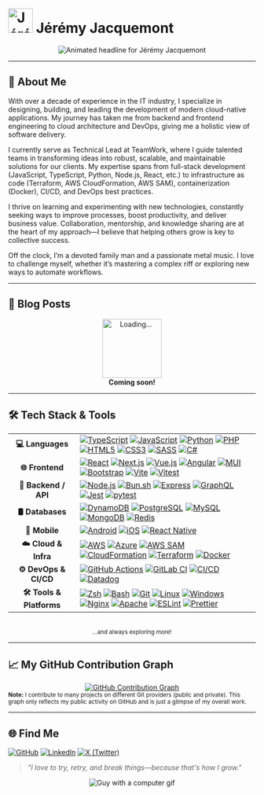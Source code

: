 # <img src="https://github.com/user-attachments/assets/36abb106-4c99-400d-9f2b-beeed3187eee" width="50" alt="Jérémy Jacquemont Avatar" /> Jérémy Jacquemont


<div align="center">
  <img src="https://readme-typing-svg.demolab.com?font=Fira+Code&weight=600&duration=3000&pause=1200&color=F7B93E&center=true&vCenter=true&width=850&lines=Cloud+%26+Software+Architect+%7C+Technical+Lead;ModernApps+Team+%40+TeamWork" alt="Animated headline for Jérémy Jacquemont" />
</div>

---

## 🚀 About Me

With over a decade of experience in the IT industry, I specialize in designing, building, and leading the development of modern cloud-native applications. My journey has taken me from backend and frontend engineering to cloud architecture and DevOps, giving me a holistic view of software delivery.

I currently serve as Technical Lead at TeamWork, where I guide talented teams in transforming ideas into robust, scalable, and maintainable solutions for our clients. My expertise spans from full-stack development (JavaScript, TypeScript, Python, Node.js, React, etc.) to infrastructure as code (Terraform, AWS CloudFormation, AWS SAM), containerization (Docker), CI/CD, and DevOps best practices.

I thrive on learning and experimenting with new technologies, constantly seeking ways to improve processes, boost productivity, and deliver business value. Collaboration, mentorship, and knowledge sharing are at the heart of my approach—I believe that helping others grow is key to collective success.

Off the clock, I’m a devoted family man and a passionate metal music. I love to challenge myself, whether it’s mastering a complex riff or exploring new ways to automate workflows.

---

## 📝 Blog Posts

<div align="center">
  <img src="https://media2.giphy.com/media/v1.Y2lkPTc5MGI3NjExZzhiZ2c2ZzVjdDdlNXB6YmJjcXQ4OXVvaThocDBkenpqaHNhbjRnciZlcD12MV9pbnRlcm5hbF9naWZfYnlfaWQmY3Q9Zw/Syx3ywM7EDpLqHLWTD/giphy.gif" width="120" alt="Loading..." />
  <br/>
  <b>Coming soon!</b>
</div>

---

## 🛠️ Tech Stack & Tools

<div align="center">

<table>
  <tr>
    <td align="center"><b>💻 Languages</b></td>
    <td>
      <a href="https://www.typescriptlang.org/" target="_blank"><img src="https://img.shields.io/badge/TypeScript-3178C6?style=for-the-badge&logo=typescript&logoColor=white" alt="TypeScript" /></a>
      <a href="https://developer.mozilla.org/docs/Web/JavaScript" target="_blank"><img src="https://img.shields.io/badge/JavaScript-F7DF1E?style=for-the-badge&logo=javascript&logoColor=black" alt="JavaScript" /></a>
      <a href="https://www.python.org/" target="_blank"><img src="https://img.shields.io/badge/Python-3776AB?style=for-the-badge&logo=python&logoColor=white" alt="Python" /></a>
      <a href="https://www.php.net/" target="_blank"><img src="https://img.shields.io/badge/PHP-777BB4?style=for-the-badge&logo=php&logoColor=white" alt="PHP" /></a>
      <a href="https://developer.mozilla.org/docs/Web/HTML" target="_blank"><img src="https://img.shields.io/badge/HTML5-E34F26?style=for-the-badge&logo=html5&logoColor=white" alt="HTML5" /></a>
      <a href="https://developer.mozilla.org/docs/Web/CSS" target="_blank"><img src="https://img.shields.io/badge/CSS3-1572B6?style=for-the-badge&logo=css3&logoColor=white" alt="CSS3" /></a>
      <a href="https://sass-lang.com/" target="_blank"><img src="https://img.shields.io/badge/SASS-CC6699?style=for-the-badge&logo=sass&logoColor=white" alt="SASS" /></a>
      <a href="https://learn.microsoft.com/dotnet/csharp/" target="_blank"><img src="https://img.shields.io/badge/C%23-239120?style=for-the-badge&logo=c-sharp&logoColor=white" alt="C#" /></a>
    </td>
  </tr>
  <tr>
    <td align="center"><b>🌐 Frontend</b></td>
    <td>
      <a href="https://react.dev/" target="_blank"><img src="https://img.shields.io/badge/React-61DAFB?style=for-the-badge&logo=react&logoColor=black" alt="React" /></a>
      <a href="https://nextjs.org/" target="_blank"><img src="https://img.shields.io/badge/Next.js-000000?style=for-the-badge&logo=next.js&logoColor=white" alt="Next.js" /></a>
      <a href="https://vuejs.org/" target="_blank"><img src="https://img.shields.io/badge/Vue.js-4FC08D?style=for-the-badge&logo=vue.js&logoColor=white" alt="Vue.js" /></a>
      <a href="https://angular.io/" target="_blank"><img src="https://img.shields.io/badge/Angular-DD0031?style=for-the-badge&logo=angular&logoColor=white" alt="Angular" /></a>
      <a href="https://mui.com/" target="_blank"><img src="https://img.shields.io/badge/MUI-007FFF?style=for-the-badge&logo=mui&logoColor=white" alt="MUI" /></a>
      <a href="https://getbootstrap.com/" target="_blank"><img src="https://img.shields.io/badge/Bootstrap-7952B3?style=for-the-badge&logo=bootstrap&logoColor=white" alt="Bootstrap" /></a>
      <a href="https://vitejs.dev/" target="_blank"><img src="https://img.shields.io/badge/Vite-646CFF?style=for-the-badge&logo=vite&logoColor=white" alt="Vite" /></a>
      <a href="https://vitest.dev/" target="_blank"><img src="https://img.shields.io/badge/Vitest-6E9F18?style=for-the-badge&logo=vitest&logoColor=white" alt="Vitest" /></a>
    </td>
  </tr>
  <tr>
    <td align="center"><b>🔗 Backend / API</b></td>
    <td>
      <a href="https://nodejs.org/" target="_blank"><img src="https://img.shields.io/badge/Node.js-339933?style=for-the-badge&logo=node.js&logoColor=white" alt="Node.js" /></a>
      <a href="https://bun.sh/" target="_blank"><img src="https://img.shields.io/badge/Bun.sh-000000?style=for-the-badge&logo=bun&logoColor=white" alt="Bun.sh" /></a>
      <a href="https://expressjs.com/" target="_blank"><img src="https://img.shields.io/badge/Express-000000?style=for-the-badge&logo=express&logoColor=white" alt="Express" /></a>
      <a href="https://graphql.org/" target="_blank"><img src="https://img.shields.io/badge/GraphQL-E10098?style=for-the-badge&logo=graphql&logoColor=white" alt="GraphQL" /></a>
      <a href="https://jestjs.io/" target="_blank"><img src="https://img.shields.io/badge/Jest-C21325?style=for-the-badge&logo=jest&logoColor=white" alt="Jest" /></a>
      <a href="https://docs.pytest.org/" target="_blank"><img src="https://img.shields.io/badge/pytest-0A9EDC?style=for-the-badge&logo=pytest&logoColor=white" alt="pytest" /></a>
    </td>
  </tr>
  <tr>
    <td align="center"><b>🛢️ Databases</b></td>
    <td>
      <a href="https://aws.amazon.com/dynamodb/" target="_blank"><img src="https://img.shields.io/badge/DynamoDB-4053D6?style=for-the-badge&logo=amazon-dynamodb&logoColor=white" alt="DynamoDB" /></a>
      <a href="https://www.postgresql.org/" target="_blank"><img src="https://img.shields.io/badge/PostgreSQL-4169E1?style=for-the-badge&logo=postgresql&logoColor=white" alt="PostgreSQL" /></a>
      <a href="https://www.mysql.com/" target="_blank"><img src="https://img.shields.io/badge/MySQL-4479A1?style=for-the-badge&logo=mysql&logoColor=white" alt="MySQL" /></a>
      <a href="https://www.mongodb.com/" target="_blank"><img src="https://img.shields.io/badge/MongoDB-47A248?style=for-the-badge&logo=mongodb&logoColor=white" alt="MongoDB" /></a>
      <a href="https://redis.io/" target="_blank"><img src="https://img.shields.io/badge/Redis-DC382D?style=for-the-badge&logo=redis&logoColor=white" alt="Redis" /></a>
    </td>
  </tr>
  <tr>
    <td align="center"><b>📱 Mobile</b></td>
    <td>
      <a href="https://www.android.com/" target="_blank"><img src="https://img.shields.io/badge/Android-3DDC84?style=for-the-badge&logo=android&logoColor=white" alt="Android" /></a>
      <a href="https://www.apple.com/ios/" target="_blank"><img src="https://img.shields.io/badge/iOS-000000?style=for-the-badge&logo=apple&logoColor=white" alt="iOS" /></a>
      <a href="https://reactnative.dev/" target="_blank"><img src="https://img.shields.io/badge/React%20Native-61DAFB?style=for-the-badge&logo=react&logoColor=black" alt="React Native" /></a>
    </td>
  </tr>
  <tr>
    <td align="center"><b>☁️ Cloud & Infra</b></td>
    <td>
      <a href="https://aws.amazon.com/" target="_blank"><img src="https://img.shields.io/badge/AWS-232F3E?style=for-the-badge&logo=amazon-aws&logoColor=white" alt="AWS" /></a>
      <a href="https://azure.microsoft.com/" target="_blank"><img src="https://img.shields.io/badge/Azure-0078D4?style=for-the-badge&logo=microsoft-azure&logoColor=blue" alt="Azure" /></a>
      <a href="https://docs.aws.amazon.com/serverless-application-model/" target="_blank"><img src="https://img.shields.io/badge/AWS%20SAM-FF9900?style=for-the-badge&logo=amazon-aws&logoColor=white" alt="AWS SAM" /></a>
      <a href="https://aws.amazon.com/cloudformation/" target="_blank"><img src="https://img.shields.io/badge/CloudFormation-FF4F8B?style=for-the-badge&logo=amazon-aws&logoColor=white" alt="CloudFormation" /></a>
      <a href="https://www.terraform.io/" target="_blank"><img src="https://img.shields.io/badge/Terraform-623CE4?style=for-the-badge&logo=terraform&logoColor=white" alt="Terraform" /></a>
      <a href="https://www.docker.com/" target="_blank"><img src="https://img.shields.io/badge/Docker-2496ED?style=for-the-badge&logo=docker&logoColor=white" alt="Docker" /></a>
    </td>
  </tr>
  <tr>
    <td align="center"><b>⚙️ DevOps & CI/CD</b></td>
    <td>
      <a href="https://docs.github.com/actions" target="_blank"><img src="https://img.shields.io/badge/GitHub%20Actions-2088FF?style=for-the-badge&logo=github-actions&logoColor=white" alt="GitHub Actions" /></a>
      <a href="https://docs.gitlab.com/ee/ci/" target="_blank"><img src="https://img.shields.io/badge/GitLab%20CI-FC6D26?style=for-the-badge&logo=gitlab&logoColor=white" alt="GitLab CI" /></a>
      <a href="https://en.wikipedia.org/wiki/CI/CD" target="_blank"><img src="https://img.shields.io/badge/CI%2FCD-003366?style=for-the-badge" alt="CI/CD" /></a>
      <a href="https://www.datadoghq.com/" target="_blank"><img src="https://img.shields.io/badge/Datadog-632CA6?style=for-the-badge&logo=datadog&logoColor=white" alt="Datadog" /></a>
    </td>
  </tr>
  <tr>
    <td align="center"><b>🛠️ Tools & Platforms</b></td>
    <td>
      <a href="https://www.zsh.org/" target="_blank"><img src="https://img.shields.io/badge/Zsh-EE82EE?style=for-the-badge&logo=zsh&logoColor=white" alt="Zsh" /></a>
      <a href="https://www.gnu.org/software/bash/" target="_blank"><img src="https://img.shields.io/badge/Bash-4EAA25?style=for-the-badge&logo=gnu-bash&logoColor=white" alt="Bash" /></a>
      <a href="https://git-scm.com/" target="_blank"><img src="https://img.shields.io/badge/Git-F05032?style=for-the-badge&logo=git&logoColor=white" alt="Git" /></a>
      <a href="https://www.linux.org/" target="_blank"><img src="https://img.shields.io/badge/Linux-FCC624?style=for-the-badge&logo=linux&logoColor=black" alt="Linux" /></a>
      <a href="https://www.microsoft.com/windows/" target="_blank"><img src="https://img.shields.io/badge/Windows-0078D6?style=for-the-badge&logo=windows&logoColor=white" alt="Windows" /></a>
      <a href="https://nginx.org/" target="_blank"><img src="https://img.shields.io/badge/Nginx-009639?style=for-the-badge&logo=nginx&logoColor=white" alt="Nginx" /></a>
      <a href="https://httpd.apache.org/" target="_blank"><img src="https://img.shields.io/badge/Apache-D22128?style=for-the-badge&logo=apache&logoColor=white" alt="Apache" /></a>
      <a href="https://eslint.org/" target="_blank"><img src="https://img.shields.io/badge/ESLint-4B32C3?style=for-the-badge&logo=eslint&logoColor=white" alt="ESLint" /></a>
      <a href="https://prettier.io/" target="_blank"><img src="https://img.shields.io/badge/Prettier-F7B93E?style=for-the-badge&logo=prettier&logoColor=black" alt="Prettier" /></a>
    </td>
  </tr>
</table>

<br>
<sub>...and always exploring more!</sub>

</div>

---

## 📈 My GitHub Contribution Graph

<div align="center">
  <a href="https://ghchart.rshah.org/JeremyJacquemont" target="_blank"><img src="https://ghchart.rshah.org/JeremyJacquemont" alt="GitHub Contribution Graph" /></a>
</div>

<sub>
  <b>Note:</b> I contribute to many projects on different Git providers (public and private).  
  This graph only reflects my public activity on GitHub and is just a glimpse of my overall work.
</sub>

---

## 🌐 Find Me

[![GitHub](https://img.shields.io/badge/GitHub-181717?style=flat-square&logo=github&logoColor=white)](https://github.com/JeremyJacquemont)
[![LinkedIn](https://img.shields.io/badge/LinkedIn-blue?style=flat-square&logo=linkedin)](https://www.linkedin.com/in/%F0%9F%92%BB-j%C3%A9r%C3%A9my-jacquemont-41990754/)
[![X (Twitter)](https://img.shields.io/badge/X-black?style=flat-square&logo=X&logoColor=white)](https://x.com/JeremJacquemont)

> _"I love to try, retry, and break things—because that's how I grow."_

<div align="center">
  <img src="https://github.com/user-attachments/assets/e8a2a32a-9fc8-4390-9c2d-ea9129c11cbf" alt="Guy with a computer gif" />
</div>

